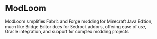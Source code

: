 # ModLoom
ModLoom simplifies Fabric and Forge modding for Minecraft Java Edition, much like Bridge Editor does for Bedrock addons, offering ease of use, Gradle integration, and support for complex modding projects.
